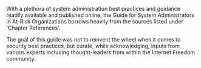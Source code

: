 

With a plethora of system administration best practices and guidance readily available and published online, the Guide for System Administrators in At-Risk Organizations borrows heavily from the sources listed under ‘Chapter References’.

The goal of this guide was not to reinvent the wheel when it comes to security best practices, but curate, while acknowledging, inputs from various experts including thought-leaders from within the Internet Freedom community.
